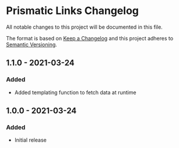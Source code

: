 # Prismatic Links Changelog

All notable changes to this project will be documented in this file.

The format is based on [Keep a Changelog](http://keepachangelog.com/) and this project adheres to [Semantic Versioning](http://semver.org/).

## 1.1.0 - 2021-03-24
### Added
- Added templating function to fetch data at runtime

## 1.0.0 - 2021-03-24
### Added
- Initial release

